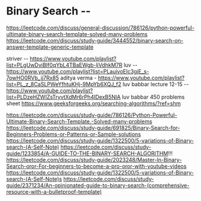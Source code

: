# Binary Search --

https://leetcode.com/discuss/general-discussion/786126/python-powerful-ultimate-binary-search-template-solved-many-problems
https://leetcode.com/discuss/study-guide/3444552/binary-search-on-answer-template-generic-template

striver -- https://www.youtube.com/playlist?list=PLgUwDviBIf0qYbL4TBaEWgb-ljVdhkM7R
luv -- https://www.youtube.com/playlist?list=PLauivoElc3gjE_s-7owHO0RVb_jj7Rx85
aditya verma - https://www.youtube.com/playlist?list=PL_z_8CaSLPWeYfhtuKHj-9MpYb6XQJ_f2
luv babbar lecture 12-15 -- https://www.youtube.com/playlist?list=PLDzeHZWIZsTryvtXdMr6rPh4IDexB5NIA
luv babbar 450 problems sheet
https://www.geeksforgeeks.org/searching-algorithms/?ref=shm

https://leetcode.com/discuss/study-guide/786126/Python-Powerful-Ultimate-Binary-Search-Template.-Solved-many-problems
https://leetcode.com/discuss/study-guide/691825/Binary-Search-for-Beginners-Problems-or-Patterns-or-Sample-solutions
https://leetcode.com/discuss/study-guide/1322500/5-variations-of-Binary-search-(A-Self-Note)
https://leetcode.com/discuss/study-guide/1233854/A-GUIDE-TO-THE-BINARY-SEARCH-ALGORITHM!!!
https://leetcode.com/discuss/study-guide/2023248/Master-In-Binary-Search-oror-For-beginners-to-become-a-pro-oror-with-youtube-videos
https://leetcode.com/discuss/study-guide/1322500/5-variations-of-Binary-search-(A-Self-Note)s
https://leetcode.com/discuss/study-guide/2371234/An-opinionated-guide-to-binary-search-(comprehensive-resource-with-a-bulletproof-template)
